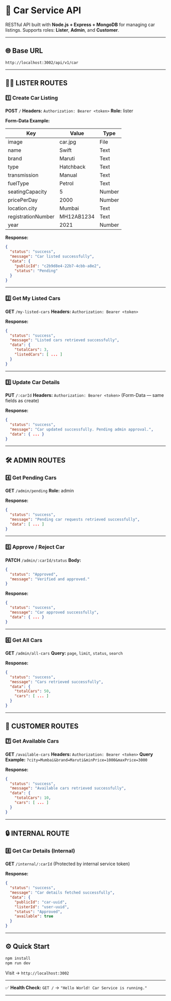 # 🚗 Car Service API

RESTful API built with **Node.js + Express + MongoDB** for managing car listings.
Supports roles: **Lister**, **Admin**, and **Customer**.

---

## 🌐 Base URL

```
http://localhost:3002/api/v1/car
```

---

## 🧍‍♂️ LISTER ROUTES

### **1️⃣ Create Car Listing**

**POST** `/`
**Headers:** `Authorization: Bearer <token>`
**Role:** lister

**Form-Data Example:**

| Key                | Value      | Type   |
| ------------------ | ---------- | ------ |
| image              | car.jpg    | File   |
| name               | Swift      | Text   |
| brand              | Maruti     | Text   |
| type               | Hatchback  | Text   |
| transmission       | Manual     | Text   |
| fuelType           | Petrol     | Text   |
| seatingCapacity    | 5          | Number |
| pricePerDay        | 2000       | Number |
| location.city      | Mumbai     | Text   |
| registrationNumber | MH12AB1234 | Text   |
| year               | 2021       | Number |

**Response:**

```json
{
  "status": "success",
  "message": "Car listed successfully",
  "data": {
    "publicId": "c2b9d8e4-22b7-4cbb-a8e2",
    "status": "Pending"
  }
}
```

---

### **2️⃣ Get My Listed Cars**

**GET** `/my-listed-cars`
**Headers:** `Authorization: Bearer <token>`

**Response:**

```json
{
  "status": "success",
  "message": "Listed cars retrieved successfully",
  "data": {
    "totalCars": 3,
    "listedCars": [ ... ]
  }
}
```

---

### **3️⃣ Update Car Details**

**PUT** `/:carId`
**Headers:** `Authorization: Bearer <token>`
(Form-Data — same fields as create)

**Response:**

```json
{
  "status": "success",
  "message": "Car updated successfully. Pending admin approval.",
  "data": { ... }
}
```

---

## 🛠️ ADMIN ROUTES

### **4️⃣ Get Pending Cars**

**GET** `/admin/pending`
**Role:** admin

**Response:**

```json
{
  "status": "success",
  "message": "Pending car requests retrieved successfully",
  "data": [ ... ]
}
```

---

### **5️⃣ Approve / Reject Car**

**PATCH** `/admin/:carId/status`
**Body:**

```json
{
  "status": "Approved",
  "message": "Verified and approved."
}
```

**Response:**

```json
{
  "status": "success",
  "message": "Car approved successfully",
  "data": { ... }
}
```

---

### **6️⃣ Get All Cars**

**GET** `/admin/all-cars`
**Query:** `page`, `limit`, `status`, `search`

**Response:**

```json
{
  "status": "success",
  "message": "Cars retrieved successfully",
  "data": {
    "totalCars": 50,
    "cars": [ ... ]
  }
}
```

---

## 👥 CUSTOMER ROUTES

### **7️⃣ Get Available Cars**

**GET** `/available-cars`
**Headers:** `Authorization: Bearer <token>`
**Query Example:**
`?city=Mumbai&brand=Maruti&minPrice=1000&maxPrice=3000`

**Response:**

```json
{
  "status": "success",
  "message": "Available cars retrieved successfully",
  "data": {
    "totalCars": 10,
    "cars": [ ... ]
  }
}
```

---

## 🔒 INTERNAL ROUTE

### **8️⃣ Get Car Details (Internal)**

**GET** `/internal/:carId`
(Protected by internal service token)

**Response:**

```json
{
  "status": "success",
  "message": "Car details fetched successfully",
  "data": {
    "publicId": "car-uuid",
    "listerId": "user-uuid",
    "status": "Approved",
    "available": true
  }
}
```

---

## ⚙️ Quick Start

```bash
npm install
npm run dev
```

Visit →
`http://localhost:3002`

---

✅ **Health Check:**
`GET /` → `"Hello World! Car Service is running."`

---
